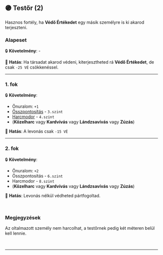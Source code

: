 ## 🟣 Testőr (2)

Hasznos fortély, ha **Védő Értékedet** egy másik személyre is ki akarod terjeszteni.

### Alapeset

🔒 **Követelmény**: -

🌟 **Hatás**: Ha társadat akarod védeni, kiterjesztheted rá **Védő Értékedet**, de csak `-25 VÉ` csökkenéssel.

---
### 1. fok

🔒 **Követelmény**:
- Önuralom: `+1`
- [Összpontosítás](../kepzettsegek.primer.misztikus/osszpontositas.md) - `3.szint`
- [Harcmodor](../kepzettsegek.primer.harci/harcmodor.md) - `4.szint`
- (**Közelharc** vagy **Kardvívás** vagy **Lándzsavívás** vagy **Zúzás**)

🌟 **Hatás**: A levonás csak `-15 VÉ`

---
### 2. fok

🔒 **Követelmény**:
- Önuralom: `+2`
- Összpontosítás - `6.szint`
- Harcmodor - `8.szint`
- (**Közelharc** vagy **Kardvívás** vagy **Lándzsavívás** vagy **Zúzás**)

🌟 **Hatás**: Levonás nélkül védheted pártfogoltad.

<br />

### Megjegyzések

Az oltalmazott személy nem harcolhat, a testőrnek pedig két méteren belül kell lennie.

<br />

---
